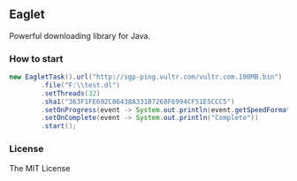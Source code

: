 ## Eaglet

Powerful downloading library for Java.

### How to start
```java
new EagletTask().url("http://sgp-ping.vultr.com/vultr.com.100MB.bin")
        .file("F:\\test.dl")
        .setThreads(32)
        .sha1("363F1FE692C86438A331B7268F6994CF51E5CCC5")
        .setOnProgress(event -> System.out.println(event.getSpeedFormatted()))
        .setOnComplete(event -> System.out.println("Complete"))
        .start();
```

### License

The MIT License